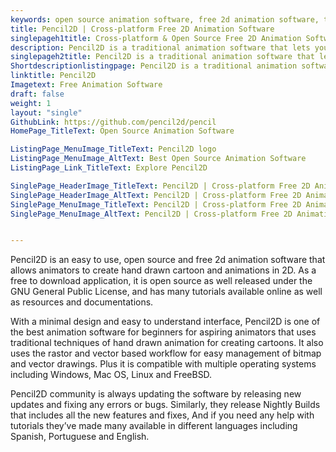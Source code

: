 ```yaml
---
keywords: open source animation software, free 2d animation software, top animation software, best animation software
title: Pencil2D | Cross-platform Free 2D Animation Software
singlepageh1title: Cross-platform & Open Source Free 2D Animation Software
description: Pencil2D is a traditional animation software that lets you create hand drawn cartoons and animations. It is free to use and open source as well.
singlepageh2title: Pencil2D is a traditional animation software that lets you create hand drawn cartoons and animations. It is free to use and open source as well.
Shortdescriptionlistingpage: Pencil2D is a traditional animation software that lets you create hand drawn cartoons and animations. It is free to use and open source as well.
linktitle: Pencil2D
Imagetext: Free Animation Software
draft: false
weight: 1
layout: "single"
GithubLink: https://github.com/pencil2d/pencil
HomePage_TitleText: Open Source Animation Software

ListingPage_MenuImage_TitleText: Pencil2D logo
ListingPage_MenuImage_AltText: Best Open Source Animation Software
ListingPage_Link_TitleText: Explore Pencil2D

SinglePage_HeaderImage_TitleText: Pencil2D | Cross-platform Free 2D Animation Software
SinglePage_HeaderImage_AltText: Pencil2D | Cross-platform Free 2D Animation Software
SinglePage_MenuImage_TitleText: Pencil2D | Cross-platform Free 2D Animation Software
SinglePage_MenuImage_AltText: Pencil2D | Cross-platform Free 2D Animation Software


---
```


Pencil2D is an easy to use, open source and free 2d animation software that allows animators to create hand drawn cartoon and animations in 2D. As a free to download application, it is open source as well released under the GNU General Public License, and has many tutorials available online as well as resources and documentations.

With a minimal design and easy to understand interface, Pencil2D is one of the best animation software for beginners for aspiring animators that uses traditional techniques of hand drawn animation for creating cartoons. It also uses the rastor and vector based workflow for easy management of bitmap and vector drawings. Plus it is compatible with multiple operating systems including Windows, Mac OS, Linux and FreeBSD.

Pencil2D community is always updating the software by releasing new updates and fixing any errors or bugs. Similarly, they release Nightly Builds that includes all the new features and fixes, And if you need any help with tutorials they’ve made many available in different languages including Spanish, Portuguese and English.
